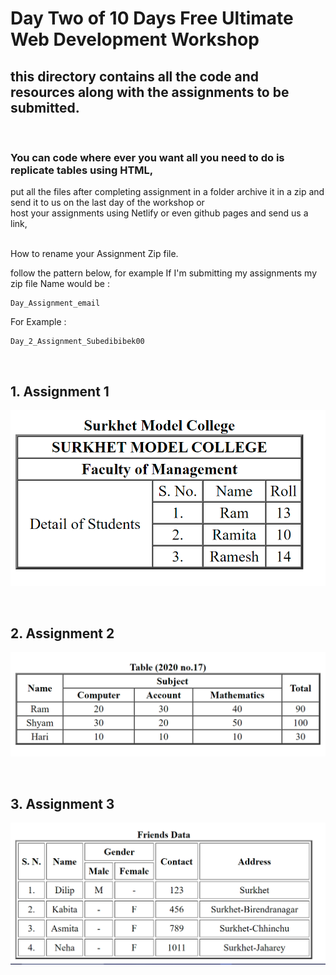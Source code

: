 # Day Two of 10 Days Free Ultimate Web Development Workshop </br>
## this directory contains all the code and resources along with the assignments to be submitted.

</br>

### You can code where ever you want all you need to do is replicate tables using HTML, </br>

put all the files after completing assignment in a folder archive it in a zip and send it to us on the last day of the workshop or </br>
host your assignments using Netlify or even github pages and send us a link, 

</br>
How to rename your Assignment Zip file.

follow the pattern below, for example If I'm submitting my assignments 
my zip file Name would be :


```
Day_Assignment_email
```

For Example : 
```
Day_2_Assignment_Subedibibek00
```
</br>

## 1. Assignment 1

![Assignment 1](/day_2/assignment/table1.png)

</br>

## 2. Assignment 2

![Assignment 1](/day_2/assignment/table2.png)

</br>

## 3. Assignment 3

![Assignment 1](/day_2/assignment/table3.png)


